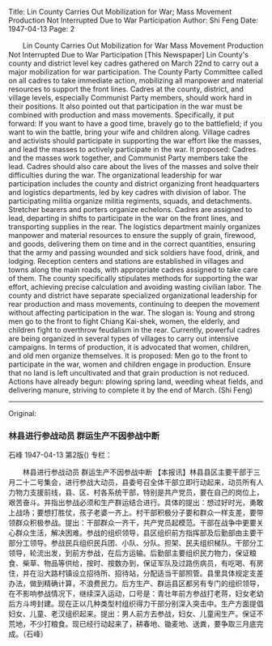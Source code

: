 Title: Lin County Carries Out Mobilization for War; Mass Movement Production Not Interrupted Due to War Participation
Author: Shi Feng
Date: 1947-04-13
Page: 2

　　Lin County Carries Out Mobilization for War
    Mass Movement Production Not Interrupted Due to War Participation
    [This Newspaper] Lin County's county and district level key cadres gathered on March 22nd to carry out a major mobilization for war participation. The County Party Committee called on all cadres to take immediate action, mobilizing all manpower and material resources to support the front lines. Cadres at the county, district, and village levels, especially Communist Party members, should work hard in their positions. It also pointed out that participation in the war must be combined with production and mass movements. Specifically, it put forward: If you want to have a good time, bravely go to the battlefield; if you want to win the battle, bring your wife and children along. Village cadres and activists should participate in supporting the war effort like the masses, and lead the masses to actively participate in the war. It proposed: Cadres and the masses work together, and Communist Party members take the lead. Cadres should also care about the lives of the masses and solve their difficulties during the war. The organizational leadership for war participation includes the county and district organizing front headquarters and logistics departments, led by key cadres with division of labor. The participating militia organize militia regiments, squads, and detachments. Stretcher bearers and porters organize echelons. Cadres are assigned to lead, departing in shifts to participate in the war on the front lines, and transporting supplies in the rear. The logistics department mainly organizes manpower and material resources to ensure the supply of grain, firewood, and goods, delivering them on time and in the correct quantities, ensuring that the army and passing wounded and sick soldiers have food, drink, and lodging. Reception centers and stations are established in villages and towns along the main roads, with appropriate cadres assigned to take care of them. The county specifically stipulates methods for supporting the war effort, achieving precise calculation and avoiding wasting civilian labor. The county and district have separate specialized organizational leadership for rear production and mass movements, continuing to deepen the movement without affecting participation in the war. The slogan is: Young and strong men go to the front to fight Chiang Kai-shek, women, the elderly, and children fight to overthrow feudalism in the rear. Currently, powerful cadres are being organized in several types of villages to carry out intensive campaigns. In terms of production, it is advocated that women, children, and old men organize themselves. It is proposed: Men go to the front to participate in the war, women and children engage in production. Ensure that no land is left uncultivated and that grain production is not reduced. Actions have already begun: plowing spring land, weeding wheat fields, and delivering manure, striving to complete it by the end of March. (Shi Feng)



<hr /> 

Original: 


### 林县进行参战动员  群运生产不因参战中断
石峰
1947-04-13
第2版()
专栏：

　　林县进行参战动员
    群运生产不因参战中断
    【本报讯】林县县区主要干部于三月二十二号集会，进行参战大动员，县委号召全体干部立即行动起来，动员所有人力物力支援前线，县、区、村各系统干部，特别是共产党员，要在自己的岗位上，艰苦奋斗。并指出参战必须和生产群运结合进行。具体的提出：想过好时光，勇敢上战场；要想打胜仗，孩子老婆一齐上。村干部积极分子要和群众一样支差，要带领群众积极参战。提出：干部群众一齐干，共产党员起模范。干部在战争中更要关心群众生活，解决困难。参战的组织领导，县区组织前方指挥部及后勤部由主要干部分工领导。参战民兵组织民兵团、小队、分队。担架、民夫组织梯队。干部分工领导，轮流出发，到前方参战，在后方运输。后勤部主要组织民力物力，保证粮食、柴草、物品等供给，按时、按数办到，保证军队及过路伤病员，有吃喝、有房住，并在沿大路村镇设立招待所、招待站，分配适当干部照管。县里具体规定支差办法，做到精确计算，不浪费民力。后方生产、群运县区都另有专门的组织领导，在不影响参战情况下，继续深入运动，口号是：青壮年前方参战打老蒋，妇女老幼后方斗垮封建。现在正以几种类型村组织得力干部分别深入突击中。生产方面提倡妇女、儿童、老汉组织起来。提出：男人前方去参战，妇女、儿童闹生产。保证不荒地，不少打粮食。现已经行动起来了，耕春地、锄麦地、送粪，要争取三月底完成。（石峰）
